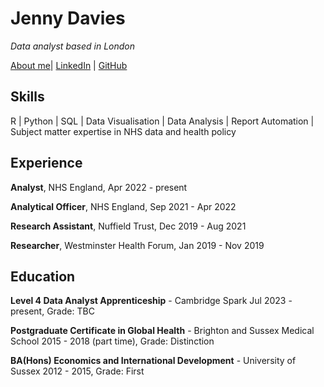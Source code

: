 # Jenny Davies

_Data analyst based in London_

[About me](https://jenny-davies.github.io/website/about)| [LinkedIn](https://www.linkedin.com/in/jenny-davies-3aba3aa8/) | [GitHub](https://github.com/jenny-davies)

## Skills
R | Python | SQL |
Data Visualisation | Data Analysis | Report Automation |
Subject matter expertise in NHS data and health policy

## Experience

**Analyst**, NHS England, Apr 2022 - present

**Analytical Officer**, NHS England, Sep 2021 - Apr 2022

**Research Assistant**, Nuffield Trust, Dec 2019 - Aug 2021

**Researcher**, Westminster Health Forum, Jan 2019 - Nov 2019

## Education

**Level 4 Data Analyst Apprenticeship** - Cambridge Spark
Jul 2023 - present, Grade: TBC

**Postgraduate Certificate in Global Health** - Brighton and Sussex Medical School
2015 - 2018 (part time), Grade: Distinction

**BA(Hons) Economics and International Development** - University of Sussex
2012 - 2015, Grade: First
